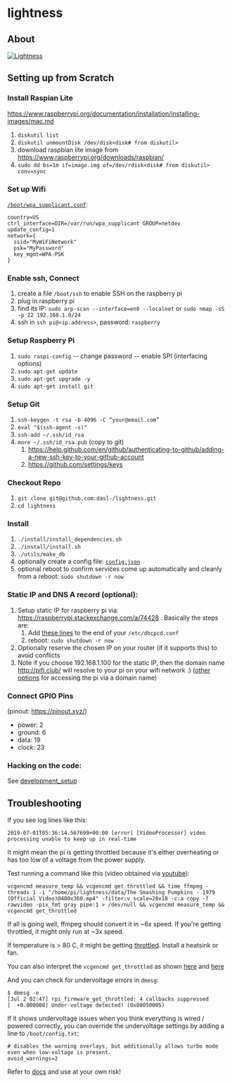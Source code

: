 # lightness
## About
[![Lightness](https://lh3.googleusercontent.com/50Q5aQS7kWFsroNjzMIAM1pqVv42ulz_HItEhe2L8xTaOFm2AilcrGnE-fDCPQp0yWgW7cwHRb4f-xewnBwltcw0uFNSf3Cr0rMYlcJwHqVRCap3w8IQ9M4Udi9wRc-mVDdev1I8Z1JBOG5AVuqcpQL0BAIBUWdLRRDBOrXLuQQfYntW8PVBvr-2BXv88lZlFz9a98cHZDFcW3UobFMXGKrZEOd7sEE4KwrNQNgNni3hd3RgLs3CQui1WWuphBTj1ddxzoNUOCPpue26bYFjQI7KKeAtExC5gzQTYki1wMvaugi7My8W9DhBoENevYFDAXuJ2FuiEFPkTMy47ZFDx6QmSwBIuDtG55FqVjlnKj4HoJl8z8peLmV2ZVBte_6BA5geY5U9XT8Euhd93t3XrMs0O7N4VdcbA7SGetj7OKzlw1Fbj3K7wl0mSvEuomQAnSjVwIxnT9V9WuEe0Dy1h7dQ1EtqMJdcmCVf9pvzxMUiUIW3I1K82uS1liqHHd_aLaijgTdSYhus0pgKOIexfpGxEfghjXF6Ye8Va4xyggpkZ9qIQxr5aTkkVeabTrtnBA-CC8g3YmJcIGIjlxd5CY_I3OzzQ6OjdFl4DF-dP6Wu1MjafiTT_LH2wifY4iyigNCLZ322vk2_vJTymZkjIBnCR7HvgDIdSbIMw6CBuzW-42C-n6qulXQ7nyYc0YNt4GXGti4iacyy48hFgpuzBljU=w1125-h625-no)](https://photos.app.goo.gl/hCSq6Vcvd1VbCVPs8)

## Setting up from Scratch
### Install Raspian Lite
https://www.raspberrypi.org/documentation/installation/installing-images/mac.md
1. `diskutil list`
1. `diskutil unmountDisk /dev/disk<disk# from diskutil>`
1. download raspbian lite image from https://www.raspberrypi.org/downloads/raspbian/
1. `sudo dd bs=1m if=image.img of=/dev/rdisk<disk# from diskutil> conv=sync`

### Set up Wifi
[`/boot/wpa_supplicant.conf`](https://raspberrypi.stackexchange.com/a/57023):

    country=US
    ctrl_interface=DIR=/var/run/wpa_supplicant GROUP=netdev
    update_config=1
    network={
      ssid="MyWiFiNetwork"
      psk="MyPassword"
      key_mgmt=WPA-PSK
    }

### Enable ssh, Connect
1. create a file `/boot/ssh` to enable SSH on the raspberry pi
1. plug in raspberry pi
1. find its IP: `sudo arp-scan --interface=en0 --localnet` or `sudo nmap -sS -p 22 192.168.1.0/24`
1. ssh in `ssh pi@<ip.address>`, password: `raspberry`

### Setup Raspberry Pi
1. `sudo raspi-config`
-- change password
-- enable SPI (interfacing options)
1. `sudo apt-get update`
1. `sudo apt-get upgrade -y`
1. `sudo apt-get install git`

### Setup Git
1. `ssh-keygen -t rsa -b 4096 -C “your@email.com”`
1. `eval "$(ssh-agent -s)"`
1. `ssh-add ~/.ssh/id_rsa`
1. `more ~/.ssh/id_rsa.pub` (copy to git) 
    1. https://help.github.com/en/github/authenticating-to-github/adding-a-new-ssh-key-to-your-github-account
    1. https://github.com/settings/keys

### Checkout Repo
1. `git clone git@github.com:dasl-/lightness.git`
1. `cd lightness`

### Install
1. `./install/install_dependencies.sh`
1. `./install/install.sh`
1. `./utils/make_db`
1. optionally create a config file: [`config.json`](https://gist.github.com/dasl-/2081e697ab1c602a7b5dc02f100dd0a8)
1. optional reboot to confirm services come up automatically and cleanly from a reboot: `sudo shutdown -r now`

### Static IP and DNS A record (optional):
1. Setup static IP for raspberry pi via: https://raspberrypi.stackexchange.com/a/74428 . Basically the steps are:
    1. Add [these lines](https://gist.github.com/dasl-/33f81e0c193424c3c378b08c2d0d5da7) to the end of your `/etc/dhcpcd.conf`
    1. reboot: `sudo shutdown -r now`
1. Optionally reserve the chosen IP on your router (if it supports this) to avoid conflicts
1. Note if you choose 192.168.1.100 for the static IP, then the domain name http://pifi.club/ will resolve to your pi on your wifi network :) ([other options](https://www.devside.net/wamp-server/accessing-websites-on-a-local-network-lan-web-server) for accessing the pi via a domain name)

### Connect GPIO Pins
(pinout: https://pinout.xyz/)
- power: 2
- ground: 6
- data: 19
- clock: 23

### Hacking on the code:
See [development_setup](development_setup.md)

## Troubleshooting
If you see log lines like this:
```
2019-07-01T05:36:14.567699+00:00 [error] [VideoProcessor] video processing unable to keep up in real-time
```
It might mean the pi is getting throttled because it's either overheating or has too low of a voltage from the power supply.

Test running a command like this (video obtained via [youtube](https://www.youtube.com/watch?v=4aeETEoNfOg)):
```
vcgencmd measure_temp && vcgencmd get_throttled && time ffmpeg -threads 1 -i "/home/pi/lightness/data/The Smashing Pumpkins - 1979 (Official Video)@480x360.mp4" -filter:v scale=28x18 -c:a copy -f rawvideo -pix_fmt gray pipe:1 > /dev/null && vcgencmd measure_temp && vcgencmd get_throttled
```

If all is going well, ffmpeg should convert it in ~6x speed. If you're getting throttled, it might only run at ~3x speed.

If temperature is > 80 C, it might be getting [throttled](https://www.techrepublic.com/article/raspberry-pi-overheating-heres-how-to-stop-it-says-microsoft/). Install a heatsink or fan.

You can also interpret the `vcgencmd get_throttled` as shown [here](https://gist.github.com/dasl-/f875535b2b71bcab0f1215a1b39b52cf) and [here](https://www.raspberrypi.org/forums/viewtopic.php?t=240215)

And you can check for undervoltage errors in `dmesg`:
```
$ dmesg -e
[Jul 2 02:47] rpi_firmware_get_throttled: 4 callbacks suppressed
[  +0.000008] Under-voltage detected! (0x00050005)
```

If it shows undervoltage issues when you think everything is wired / powered correctly, you can override the undervoltage settings by adding a line to `/boot/config.txt`:
```
# disables the warning overlays, but additionally allows turbo mode even when low-voltage is present.
avoid_warnings=2
```

Refer to [docs](https://www.raspberrypi.org/documentation/configuration/config-txt/misc.md) and use at your own risk!

